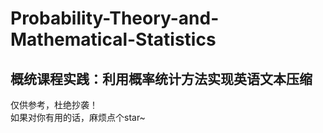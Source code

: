 # Probability-Theory-and-Mathematical-Statistics
## 概统课程实践：利用概率统计方法实现英语文本压缩
仅供参考，杜绝抄袭！<br>
如果对你有用的话，麻烦点个star~
